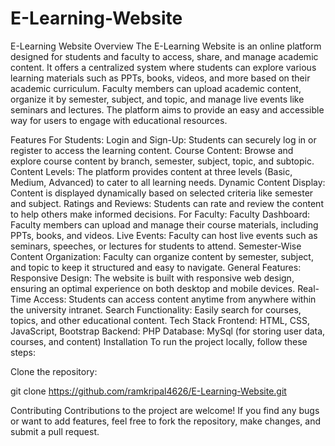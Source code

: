 # E-Learning-Website
E-Learning Website
Overview
The E-Learning Website is an online platform designed for students and faculty to access, share, and manage academic content. It offers a centralized system where students can explore various learning materials such as PPTs, books, videos, and more based on their academic curriculum. Faculty members can upload academic content, organize it by semester, subject, and topic, and manage live events like seminars and lectures. The platform aims to provide an easy and accessible way for users to engage with educational resources.

Features
For Students:
Login and Sign-Up: Students can securely log in or register to access the learning content.
Course Content: Browse and explore course content by branch, semester, subject, topic, and subtopic.
Content Levels: The platform provides content at three levels (Basic, Medium, Advanced) to cater to all learning needs.
Dynamic Content Display: Content is displayed dynamically based on selected criteria like semester and subject.
Ratings and Reviews: Students can rate and review the content to help others make informed decisions.
For Faculty:
Faculty Dashboard: Faculty members can upload and manage their course materials, including PPTs, books, and videos.
Live Events: Faculty can host live events such as seminars, speeches, or lectures for students to attend.
Semester-Wise Content Organization: Faculty can organize content by semester, subject, and topic to keep it structured and easy to navigate.
General Features:
Responsive Design: The website is built with responsive web design, ensuring an optimal experience on both desktop and mobile devices.
Real-Time Access: Students can access content anytime from anywhere within the university intranet.
Search Functionality: Easily search for courses, topics, and other educational content.
Tech Stack
Frontend: HTML, CSS, JavaScript, Bootstrap
Backend: PHP
Database: MySql (for storing user data, courses, and content)
Installation
To run the project locally, follow these steps:

Clone the repository:

git clone https://github.com/ramkripal4626/E-Learning-Website.git

Contributing
Contributions to the project are welcome! If you find any bugs or want to add features, feel free to fork the repository, make changes, and submit a pull request.

